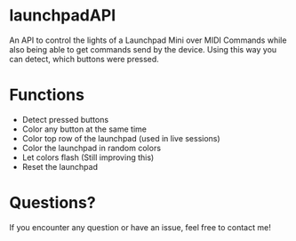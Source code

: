 # launchpadAPI
An API to control the lights of a Launchpad Mini over MIDI Commands while also being able to get commands send by the device.
Using this way you can detect, which buttons were pressed.

# Functions
- Detect pressed buttons
- Color any button at the same time
- Color top row of the launchpad (used in live sessions)
- Color the launchpad in random colors
- Let colors flash (Still improving this)
- Reset the launchpad

# Questions?
If you encounter any question or have an issue, feel free to contact me!
